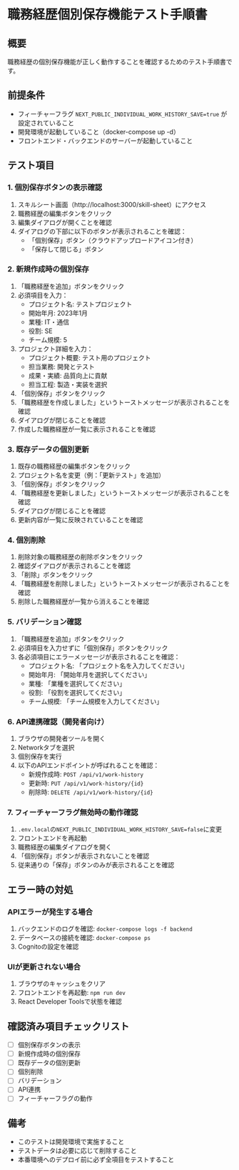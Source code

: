 # 職務経歴個別保存機能テスト手順書

## 概要
職務経歴の個別保存機能が正しく動作することを確認するためのテスト手順書です。

## 前提条件
- フィーチャーフラグ `NEXT_PUBLIC_INDIVIDUAL_WORK_HISTORY_SAVE=true` が設定されていること
- 開発環境が起動していること（docker-compose up -d）
- フロントエンド・バックエンドのサーバーが起動していること

## テスト項目

### 1. 個別保存ボタンの表示確認
1. スキルシート画面（http://localhost:3000/skill-sheet）にアクセス
2. 職務経歴の編集ボタンをクリック
3. 編集ダイアログが開くことを確認
4. ダイアログの下部に以下のボタンが表示されることを確認：
   - 「個別保存」ボタン（クラウドアップロードアイコン付き）
   - 「保存して閉じる」ボタン

### 2. 新規作成時の個別保存
1. 「職務経歴を追加」ボタンをクリック
2. 必須項目を入力：
   - プロジェクト名: テストプロジェクト
   - 開始年月: 2023年1月
   - 業種: IT・通信
   - 役割: SE
   - チーム規模: 5
3. プロジェクト詳細を入力：
   - プロジェクト概要: テスト用のプロジェクト
   - 担当業務: 開発とテスト
   - 成果・実績: 品質向上に貢献
   - 担当工程: 製造・実装を選択
4. 「個別保存」ボタンをクリック
5. 「職務経歴を作成しました」というトーストメッセージが表示されることを確認
6. ダイアログが閉じることを確認
7. 作成した職務経歴が一覧に表示されることを確認

### 3. 既存データの個別更新
1. 既存の職務経歴の編集ボタンをクリック
2. プロジェクト名を変更（例：「更新テスト」を追加）
3. 「個別保存」ボタンをクリック
4. 「職務経歴を更新しました」というトーストメッセージが表示されることを確認
5. ダイアログが閉じることを確認
6. 更新内容が一覧に反映されていることを確認

### 4. 個別削除
1. 削除対象の職務経歴の削除ボタンをクリック
2. 確認ダイアログが表示されることを確認
3. 「削除」ボタンをクリック
4. 「職務経歴を削除しました」というトーストメッセージが表示されることを確認
5. 削除した職務経歴が一覧から消えることを確認

### 5. バリデーション確認
1. 「職務経歴を追加」ボタンをクリック
2. 必須項目を入力せずに「個別保存」ボタンをクリック
3. 各必須項目にエラーメッセージが表示されることを確認：
   - プロジェクト名: 「プロジェクト名を入力してください」
   - 開始年月: 「開始年月を選択してください」
   - 業種: 「業種を選択してください」
   - 役割: 「役割を選択してください」
   - チーム規模: 「チーム規模を入力してください」

### 6. API連携確認（開発者向け）
1. ブラウザの開発者ツールを開く
2. Networkタブを選択
3. 個別保存を実行
4. 以下のAPIエンドポイントが呼ばれることを確認：
   - 新規作成時: `POST /api/v1/work-history`
   - 更新時: `PUT /api/v1/work-history/{id}`
   - 削除時: `DELETE /api/v1/work-history/{id}`

### 7. フィーチャーフラグ無効時の動作確認
1. `.env.local`の`NEXT_PUBLIC_INDIVIDUAL_WORK_HISTORY_SAVE=false`に変更
2. フロントエンドを再起動
3. 職務経歴の編集ダイアログを開く
4. 「個別保存」ボタンが表示されないことを確認
5. 従来通りの「保存」ボタンのみが表示されることを確認

## エラー時の対処

### APIエラーが発生する場合
1. バックエンドのログを確認: `docker-compose logs -f backend`
2. データベースの接続を確認: `docker-compose ps`
3. Cognitoの設定を確認

### UIが更新されない場合
1. ブラウザのキャッシュをクリア
2. フロントエンドを再起動: `npm run dev`
3. React Developer Toolsで状態を確認

## 確認済み項目チェックリスト
- [ ] 個別保存ボタンの表示
- [ ] 新規作成時の個別保存
- [ ] 既存データの個別更新
- [ ] 個別削除
- [ ] バリデーション
- [ ] API連携
- [ ] フィーチャーフラグの動作

## 備考
- このテストは開発環境で実施すること
- テストデータは必要に応じて削除すること
- 本番環境へのデプロイ前に必ず全項目をテストすること